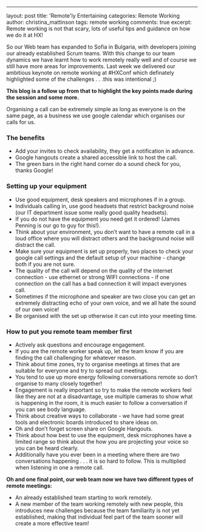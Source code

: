 ---
layout: post
title: 'Remote'ly Entertaining
categories: Remote Working
author: christina_mattinson
tags: remote working
comments: true
excerpt: Remote working is not that scary, lots of useful tips and guidance on how we do it at HX!

So our Web team has expanded to Sofia in Bulgaria, with developers joining our already established Scrum teams. With this change to our team dynamics we have learnt how to work remotely really well and of course we still have more areas for improvements. Last week we delivered our ambitious keynote on remote working at #HXConf which definately highlighted some of the challenges . . .this was intentional ;) 

**This blog is a follow up from that to highlight the key points made during the session and some more.**

Organising a call can be extremely simple as long as everyone is on the same page, as a business we use google calendar which organises our calls for us. 
### The benefits
- Add your invites to check availability, they get a notification in advance. 
- Google hangouts create a shared accessible link to host the call.
- The green bars in the right hand corner do a sound check for you, thanks Google!

### Setting up your equipment
- Use good equipment, desk speakers and microphones if in a group.
- Individuals calling in, use good headsets that restrict background noise (our IT department issue some really good quality headsets).
- If you do not have the equipment you need get it ordered! (James Penning is our go to guy for this!).
- Think about your environment, you don’t want to have a remote call in a loud office where you will distract others and the background noise will distract the call.
- Make sure your equipment is set up properly, two places to check your google call settings and the default setup of your machine - change both if you are not sure.
- The quality of the call will depend on the quality of the internet connection - use ethernet or strong WIFI connections - if one connection on the call has a bad connection it will impact everyones call.
- Sometimes if the microphone and speaker are two close you can get an extremely distracting echo of your own voice, and we all hate the sound of our own voice!
- Be organised with the set up otherwise it can cut into your meeting time.

### How to put you remote team member first
- Actively ask questions and encourage engagement. 
- If you are the remote worker speak up, let the team know if you are finding the call challenging for whatever reason.
- Think about time zones, try to organise meetings at times that are suitable for everyone and try to spread out meetings. 
- You tend to use up more energy following conversations remote so don’t organise to many closely together!
- Engagement is really important so try to make the remote workers feel like they are not at a disadvantage, use multiple cameras to show what is happening in the room, it is much easier to follow a conversation if you can see body language. 
- Think about creative ways to collaborate - we have had some great tools and electronic boards introduced to share ideas on.
- Oh and don’t forget screen share on Google Hangouts.
- Think about how best to use the equipment, desk microphones have a limited range so think about the how you are projecting your voice so you can be heard clearly. 
- Additionally have you ever been in a meeting where there are two conversations happening . . . it is so hard to follow. This is multiplied when listening in one a remote call.

**Oh and one final point, our web team now we have two different types of remote meetings:**
- An already established team starting to work remotely.
- A new member of the team working remotely with new people, this introduces new challenges because the team familiarity is not yet established, making that individual feel part of the team sooner will create a more effective team!